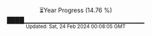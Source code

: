 <p align="center">
⏳Year Progress (14.76 %)<br>
████▁▁▁▁▁▁▁▁▁▁▁▁▁▁▁▁▁▁▁▁▁▁▁▁▁▁ <br>
<sub>Updated: Sat, 24 Feb 2024 00:08:05 GMT</sub>
</p>

